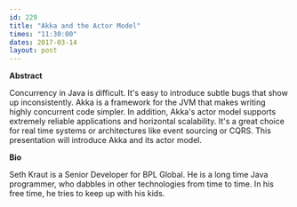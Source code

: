 ```yaml
---
id: 229
title: "Akka and the Actor Model"
times: "11:30:00"
dates: 2017-03-14
layout: post
---
```

 **Abstract**

Concurrency in Java is difficult. It's easy to introduce subtle bugs that show up inconsistently. Akka is a framework for the JVM that makes writing highly concurrent code simpler. In addition, Akka's actor model supports extremely reliable applications and horizontal scalability. It's a great choice for real time systems or architectures like event sourcing or CQRS. This presentation will introduce Akka and its actor model.  

**Bio**

Seth Kraut is a Senior Developer for BPL Global. He is a long time Java programmer, who dabbles in other technologies from time to time. In his free time, he tries to keep up with his kids.

